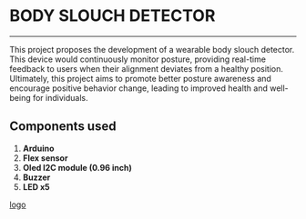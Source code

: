 # BODY SLOUCH DETECTOR
***

This project proposes the development of a wearable body slouch detector. This device would continuously monitor posture, providing real-time feedback to users when their alignment deviates from a healthy position. Ultimately, this project aims to promote better posture awareness and encourage positive behavior change, leading to improved health and well-being for individuals.

## Components used
1. **Arduino** 
2. **Flex sensor**
3. **Oled I2C module (0.96 inch)**
4. **Buzzer**
5. **LED x5**

[logo](https://external-content.duckduckgo.com/iu/?u=https%3A%2F%2Ftse1.mm.bing.net%2Fth%3Fid%3DOIP.ZKUrceYRovHj3z8kLqNm5wHaHa%26pid%3DApi&f=1&ipt=02d5434c7d91407128c69715e630f3f32c3c5c489251265d3db63ce5b010d31a&ipo=images) 